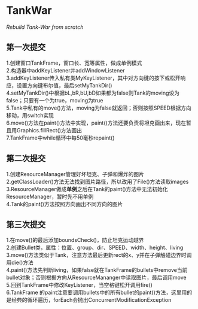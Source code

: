 # TankWar
*Rebuild Tank-War from scratch*
## 第一次提交
1.创建窗口TankFrame，窗口长、宽等属性，做成单例模式  
2.构造器中addKeyListener并addWindowListener  
3.addKeyListener传入私有类MyKeyListener，其中对方向键的按下或松开响应，设置方向键布尔值，最后setMyTankDir()  
4.setMyTankDir()中根据bL,bR,bU,bD如果都为false则Tank的moving设为false；只要有一个为true，moving为true  
5.Tank中私有的move()方法，moving为false就返回；否则按照SPEED根据方向移动，用switch实现  
6.move()方法在paint()方法中实现，paint()方法还要负责将坦克画出来，现在暂且用Graphics.fillRect()方法画出  
7.TankFrame中while循环中每50毫秒repaint()  
## 第二次提交
1.创建ResourceManager管理好坏坦克、子弹和爆炸的图片  
2.getClassLoader()方法无法找到图片路径，所以改用了File()方法读取images  
3.ResourceManager做成**单例**之后在Tank的paint()方法中无法初始化ResourceManager，暂时先不用单例  
4.Tank的paint()方法按照方向画出不同方向的图片  
## 第三次提交
1.在move()的最后添加boundsCheck()，防止坦克运动越界  
2.创建Bullet类，属性：位置、group、dir、SPEED、width、height、living  
3.move()方法类似于Tank，注意方法最后更新rect的x、y并在子弹触碰边界时调用die()方法  
4.paint()方法先判断living，如果false就在TankFrame的bullets中remove当前bullet对象；否则根据方向从ResourceMananger中读取图片，最后调用move  
5.回到TankFrame中修改KeyListener，当空格键松开调用fire()  
6.TankFrame 的paint注意要调用bullets中的所有bullet的paint()方法，这里用的是经典的循环遍历，forEach会抛出ConcurrentModificationException
